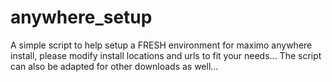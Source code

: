anywhere_setup
==============

A simple script to help setup a FRESH environment for maximo anywhere install, please modify install locations and  urls to fit your needs... The script can also be adapted for other downloads as well...
